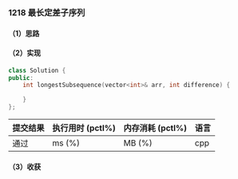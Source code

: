 ### 1218 最长定差子序列

#### （1）思路

#### （2）实现

```cpp
class Solution {
public:
    int longestSubsequence(vector<int>& arr, int difference) {

    }
};
```

| 提交结果 | 执行用时 (pctl%) | 内存消耗 (pctl%) | 语言 |
|:---------|:-----------------|:-----------------|:-----|
| 通过     |  ms (%)   |  MB (%)  | cpp  |

#### （3）收获

